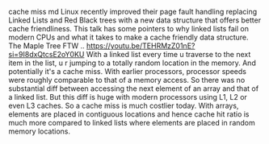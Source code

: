 cache miss md
Linux recently improved their page fault handling replacing Linked Lists and Red Black trees with a new data structure that offers better cache friendliness. This talk has some pointers to why linked lists fail on modern CPUs and what it takes to make a cache friendly data structure. The Maple Tree FTW .. https://youtu.be/TEHRMzZ01nE?si=9I8dxQtcsE2oY0KU
With a linked list every time u traverse to the next item in the list, u r jumping to a totally random location in the memory. And potentially it's a cache miss. With earlier processors, processor speeds were roughly comparable to that of a memory access. So there was no substantial diff between accessing the next element of an array and that of a linked list. 
But this diff is huge with modern processors using L1, L2 or even L3 caches. So a cache miss is much costlier today. With arrays, elements are placed in contiguous locations and hence cache hit ratio is much more compared to linked lists where elements are placed in random memory locations.
